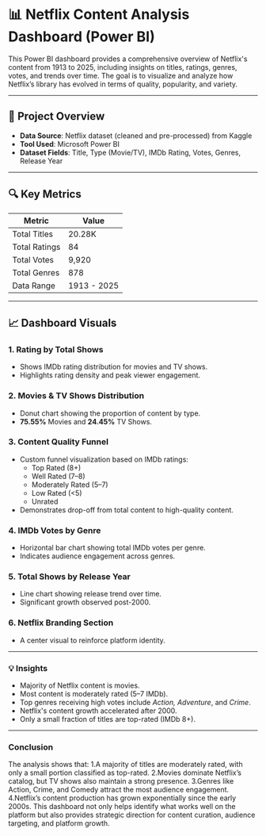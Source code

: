 # 📊 Netflix Content Analysis Dashboard (Power BI)

This Power BI dashboard provides a comprehensive overview of Netflix's content from 1913 to 2025, including insights on titles, ratings, genres, votes, and trends over time. The goal is to visualize and analyze how Netflix’s library has evolved in terms of quality, popularity, and variety.

---

## 📌 Project Overview

- **Data Source**: Netflix dataset (cleaned and pre-processed) from Kaggle
- **Tool Used**: Microsoft Power BI
- **Dataset Fields**: Title, Type (Movie/TV), IMDb Rating, Votes, Genres, Release Year

---

## 🔍 Key Metrics

| Metric            | Value         |
|------------------|---------------|
| Total Titles      | 20.28K        |
| Total Ratings     | 84            |
| Total Votes       | 9,920         |
| Total Genres      | 878           |
| Data Range        | 1913 - 2025   |

---

## 📈 Dashboard Visuals

### 1. **Rating by Total Shows**
- Shows IMDb rating distribution for movies and TV shows.
- Highlights rating density and peak viewer engagement.

### 2. **Movies & TV Shows Distribution**
- Donut chart showing the proportion of content by type.
- **75.55%** Movies and **24.45%** TV Shows.

### 3. **Content Quality Funnel**
- Custom funnel visualization based on IMDb ratings:
  - Top Rated (8+)
  - Well Rated (7–8)
  - Moderately Rated (5–7)
  - Low Rated (<5)
  - Unrated
- Demonstrates drop-off from total content to high-quality content.

### 4. **IMDb Votes by Genre**
- Horizontal bar chart showing total IMDb votes per genre.
- Indicates audience engagement across genres.

### 5. **Total Shows by Release Year**
- Line chart showing release trend over time.
- Significant growth observed post-2000.

### 6. **Netflix Branding Section**
- A center visual to reinforce platform identity.

---

### 💡 Insights

- Majority of Netflix content is movies.
- Most content is moderately rated (5–7 IMDb).
- Top genres receiving high votes include *Action, Adventure*, and *Crime*.
- Netflix's content growth accelerated after 2000.
- Only a small fraction of titles are top-rated (IMDb 8+).

---

###  **Conclusion**
The analysis shows that:
1.A majority of titles are moderately rated, with only a small portion classified as top-rated.
2.Movies dominate Netflix’s catalog, but TV shows also maintain a strong presence.
3.Genres like Action, Crime, and Comedy attract the most audience engagement.
4.Netflix’s content production has grown exponentially since the early 2000s.
This dashboard not only helps identify what works well on the platform but also provides strategic direction for content curation, audience targeting, and platform growth.

